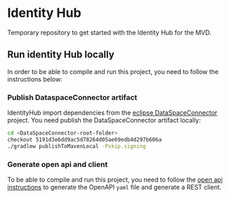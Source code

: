 # Identity Hub
Temporary repository to get started with the Identity Hub for the MVD.

## Run identity Hub locally
In order to be able to compile and run this project, you need to follow the instructions below:

### Publish DataspaceConnector artifact
IdentityHub import dependencies from the [eclipse DataSpaceConnector](https://github.com/eclipse-dataspaceconnector/DataSpaceConnector) project.
You need publish the DataSpaceConnector artifact locally:

```bash
cd <DataSpaceConnector-root-folder>
checkout 5191d3e6dd9ac5d78264d05ae69edb4d297b606a
./gradlew publishToMavenLocal -Pskip.signing
```

### Generate open api and client
To be able to compile and run this project, you need to follow the [open api instructions](docs/developer/openapi.md) to generate the OpenAPI `yaml` file and generate a REST client.
